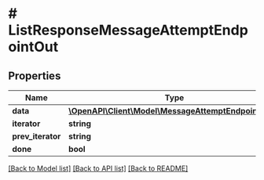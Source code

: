 # # ListResponseMessageAttemptEndpointOut

## Properties

Name | Type | Description | Notes
------------ | ------------- | ------------- | -------------
**data** | [**\OpenAPI\Client\Model\MessageAttemptEndpointOut[]**](MessageAttemptEndpointOut.md) |  |
**iterator** | **string** |  | [optional]
**prev_iterator** | **string** |  | [optional]
**done** | **bool** |  |

[[Back to Model list]](../../README.md#models) [[Back to API list]](../../README.md#endpoints) [[Back to README]](../../README.md)
